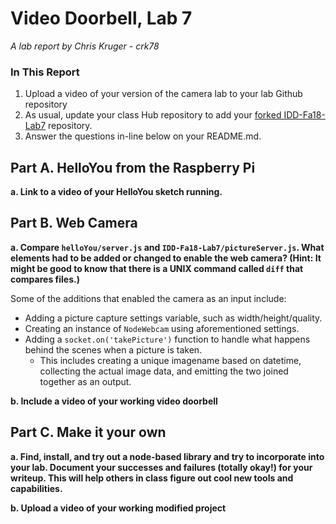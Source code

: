 # Video Doorbell, Lab 7

*A lab report by Chris Kruger - crk78*

### In This Report

1. Upload a video of your version of the camera lab to your lab Github repository
1. As usual, update your class Hub repository to add your [forked IDD-Fa18-Lab7](/FAR-Lab/IDD-Fa18-Lab7) repository.
1. Answer the questions in-line below on your README.md.

## Part A. HelloYou from the Raspberry Pi

**a. Link to a video of your HelloYou sketch running.**

## Part B. Web Camera

**a. Compare `helloYou/server.js` and `IDD-Fa18-Lab7/pictureServer.js`. What elements had to be added or changed to enable the web camera? (Hint: It might be good to know that there is a UNIX command called `diff` that compares files.)**

Some of the additions that enabled the camera as an input include:
- Adding a picture capture settings variable, such as width/height/quality.
- Creating an instance of `NodeWebcam` using aforementioned settings.
- Adding a `socket.on('takePicture')` function to handle what happens behind the scenes when a picture is taken.
  - This includes creating a unique imagename based on datetime, collecting the actual image data, and emitting the two joined together as an output.

**b. Include a video of your working video doorbell**

## Part C. Make it your own

**a. Find, install, and try out a node-based library and try to incorporate into your lab. Document your successes and failures (totally okay!) for your writeup. This will help others in class figure out cool new tools and capabilities.**

**b. Upload a video of your working modified project**
